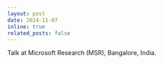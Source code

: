 ```yaml
---
layout: post
date: 2024-11-07
inline: true
related_posts: false
---
```


Talk at Microsoft Research (MSR), Bangalore, India.
